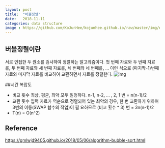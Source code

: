 ```yaml
---
layout: post
title:  "버블정렬"
date:   2018-11-11
categories: data structure
image : https://github.com/KoJunHee/kojunhee.github.io/raw/master/img/dataStructureImg.png
---
```


## 버블정렬이란

서로 인접한 두 원소를 검사하여 정렬하는 알고리즘이다.
첫 번째 자료와 두 번째 자료를, 두 번째 자료와 세 번째 자료를, 세 번째와 네 번째를, … 이런 식으로 (마지막-1)번째 자료와 마지막 자료를 비교하여 교환하면서 자료를 정렬한다.
![img](https://github.com/KoJunHee/kojunhee.github.io/raw/master/img/bubbleSort01.png)

##시간 복잡도

- 비교 횟수
  최상, 평균, 최악 모두 일정하다.  n-1, n-2, … , 2, 1 번 = n(n-1)/2
- 교환 횟수
  입력 자료가 역순으로 정렬되어 있는 최악의 경우, 한 번 교환하기 위하여 3번의 이동(SWAP 함수의 작업)이 필
  요하므로 (비교 횟수 * 3) 번 = 3n(n-1)/2
- T(n) = O(n^2)

## Reference

<https://gmlwjd9405.github.io/2018/05/06/algorithm-bubble-sort.html>